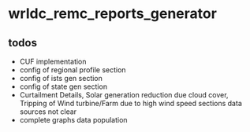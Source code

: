 # wrldc_remc_reports_generator

## todos
* CUF implementation
* config of regional profile section
* config of ists gen section
* config of state gen section
* Curtailment Details, Solar generation reduction due cloud cover, Tripping of Wind turbine/Farm due to high wind speed sections data sources not clear
* complete graphs data population
